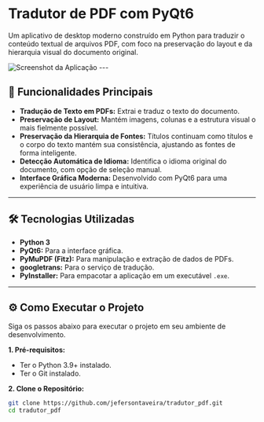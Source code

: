 # Tradutor de PDF com PyQt6

Um aplicativo de desktop moderno construído em Python para traduzir o conteúdo textual de arquivos PDF, com foco na preservação do layout e da hierarquia visual do documento original.

![Screenshot da Aplicação](httpss://i.imgur.com/L1n5DkK.png)  ---

## 🚀 Funcionalidades Principais

* **Tradução de Texto em PDFs:** Extrai e traduz o texto do documento.
* **Preservação de Layout:** Mantém imagens, colunas e a estrutura visual o mais fielmente possível.
* **Preservação da Hierarquia de Fontes:** Títulos continuam como títulos e o corpo do texto mantém sua consistência, ajustando as fontes de forma inteligente.
* **Detecção Automática de Idioma:** Identifica o idioma original do documento, com opção de seleção manual.
* **Interface Gráfica Moderna:** Desenvolvido com PyQt6 para uma experiência de usuário limpa e intuitiva.

---

## 🛠️ Tecnologias Utilizadas

* **Python 3**
* **PyQt6:** Para a interface gráfica.
* **PyMuPDF (Fitz):** Para manipulação e extração de dados de PDFs.
* **googletrans:** Para o serviço de tradução.
* **PyInstaller:** Para empacotar a aplicação em um executável `.exe`.

---

## ⚙️ Como Executar o Projeto

Siga os passos abaixo para executar o projeto em seu ambiente de desenvolvimento.

**1. Pré-requisitos:**
* Ter o Python 3.9+ instalado.
* Ter o Git instalado.

**2. Clone o Repositório:**
```bash
git clone https://github.com/jefersontaveira/tradutor_pdf.git
cd tradutor_pdf